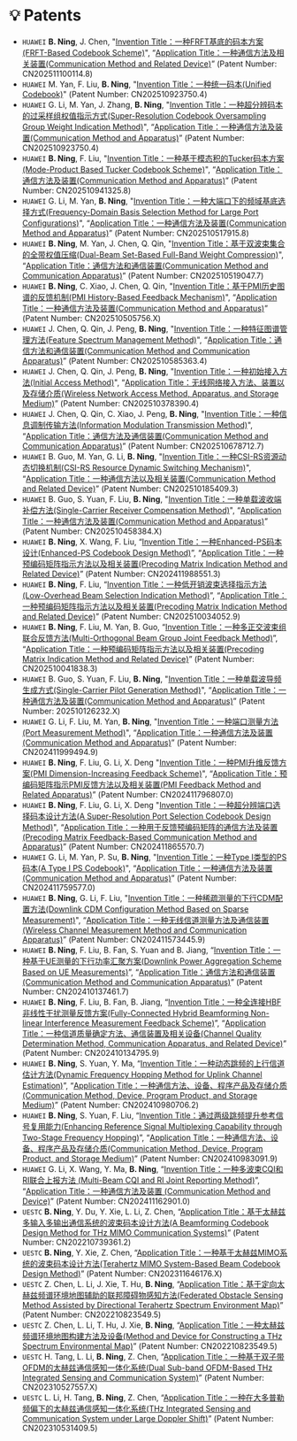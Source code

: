 # 💡 Patents
- ``HUAWEI`` **B. Ning**, J. Chen,  "[Invention Title：一种FRFT基底的码本方案(FRFT-Based Codebook Scheme)]()", “[Application Title：一种通信方法及相关装置(Communication Method and Related Device)]()” (Patent Number: CN202511100114.8)
- ``HUAWEI`` M. Yan, F. Liu, **B. Ning**,  "[Invention Title：一种统一码本(Unified Codebook)]()" (Patent Number: CN202510923750.4)
- ``HUAWEI`` G. Li, M. Yan, J. Zhang, **B. Ning**,  "[Invention Title：一种超分辨码本的过采样组权值指示方式(Super-Resolution Codebook Oversampling Group Weight Indication Method)]()", “[Application Title：一种通信方法及装置(Communication Method and Apparatus)]()” (Patent Number: CN202510923750.4)
- ``HUAWEI`` **B. Ning**, F. Liu,  "[Invention Title：一种基于模态积的Tucker码本方案(Mode-Product Based Tucker Codebook Scheme)]()", “[Application Title：通信方法及装置(Communication Method and Apparatus)]()” (Patent Number: CN202510941325.8)
- ``HUAWEI`` G. Li, M. Yan, **B. Ning**, "[Invention Title：一种大端口下的频域基底选择方式(Frequency-Domain Basis Selection Method for Large Port Configurations)]()", “[Application Title：一种通信方法及装置(Communication Method and Apparatus)]()” (Patent Number: CN202510517915.8)
- ``HUAWEI`` **B. Ning**, M. Yan, J. Chen, Q. Qin,  "[Invention Title：基于双波束集合的全带权值压缩(Dual-Beam Set-Based Full-Band Weight Compression)]()", “[Application Title：通信方法和通信装置(Communication Method and Communication Apparatus)]()” (Patent Number: CN202510519047.7)
- ``HUAWEI`` **B. Ning**, C. Xiao, J. Chen, Q. Qin,  "[Invention Title：基于PMI历史图谱的反馈机制(PMI History-Based Feedback Mechanism)]()", “[Application Title：一种通信方法及装置(Communication Method and Apparatus)]()” (Patent Number: CN202510505756.X)
- ``HUAWEI`` J. Chen, Q. Qin, J. Peng, **B. Ning**, "[Invention Title：一种特征图谱管理方法(Feature Spectrum Management Method)]()", “[Application Title：通信方法和通信装置(Communication Method and Communication Apparatus)]()” (Patent Number: CN202510585363.4)
- ``HUAWEI`` J. Chen, Q. Qin, J. Peng, **B. Ning**, "[Invention Title：一种初始接入方法(Initial Access Method)]()", “[Application Title：无线网络接入方法、装置以及存储介质(Wireless Network Access Method, Apparatus, and Storage Medium)]()” (Patent Number: CN202510378390.4)
- ``HUAWEI`` J. Chen, Q. Qin, C. Xiao, J. Peng, **B. Ning**, "[Invention Title：一种信息调制传输方法(Information Modulation Transmission Method)]()", “[Application Title：通信方法及通信装置(Communication Method and Communication Apparatus)]()” (Patent Number: CN202510678712.7)
- ``HUAWEI`` B. Guo, M. Yan, G. Li, **B. Ning**, "[Invention Title：一种CSI-RS资源动态切换机制(CSI-RS Resource Dynamic Switching Mechanism)]()", “[Application Title：一种通信方法以及相关装置(Communication Method and Related Device)]()” (Patent Number: CN202510185409.3)
- ``HUAWEI`` B. Guo, S. Yuan, F. Liu, **B. Ning**, "[Invention Title：一种单载波收端补偿方法(Single-Carrier Receiver Compensation Method)]()", “[Application Title：一种通信方法及装置(Communication Method and Apparatus)]()” (Patent Number: CN202510458384.X)
- ``HUAWEI`` **B. Ning**, X. Wang, F. Liu, “[Invention Title：一种Enhanced-PS码本设计(Enhanced-PS Codebook Design Method)]()”, “[Application Title：一种预编码矩阵指示方法以及相关装置(Precoding Matrix Indication Method and Related Device)]()” (Patent Number: CN202411988551.3)
- ``HUAWEI`` **B. Ning**, F. Liu, “[Invention Title：一种低开销波束选择指示方法(Low-Overhead Beam Selection Indication Method)]()”, “[Application Title：一种预编码矩阵指示方法以及相关装置(Precoding Matrix Indication Method and Related Device)]()” (Patent Number: CN202510034052.9)
- ``HUAWEI`` **B. Ning**, F. Liu, M. Yan,  B. Guo, “[Invention Title：一种多正交波束组联合反馈方法(Multi-Orthogonal Beam Group Joint Feedback Method)]()”, “[Application Title：一种预编码矩阵指示方法以及相关装置(Precoding Matrix Indication Method and Related Device)]()” (Patent Number: CN202510041838.3)
- ``HUAWEI`` B. Guo, S. Yuan, F. Liu, **B. Ning**, "[Invention Title：一种单载波导频生成方式(Single-Carrier Pilot Generation Method)]()", “[Application Title：一种通信方法及装置(Communication Method and Apparatus)]()” (Patent Number: 202510126232.X)
- ``HUAWEI`` G. Li, F. Liu, M. Yan, **B. Ning**, "[Invention Title：一种端口测量方法(Port Measurement Method)]()", “[Application Title：一种通信方法及装置(Communication Method and Apparatus)]()” (Patent Number: CN202411999494.9)
- ``HUAWEI`` **B. Ning**, F. Liu, G. Li, X. Deng "[Invention Title：一种PMI升维反馈方案(PMI Dimension-Increasing Feedback Scheme)]()", “[Application Title：预编码矩阵指示PMI反馈方法以及相关装置(PMI Feedback Method and Related Apparatus)]()” (Patent Number: CN202411796807.0)
- ``HUAWEI`` **B. Ning**, F. Liu, G. Li, X. Deng "[Invention Title：一种超分辨端口选择码本设计方法(A Super-Resolution Port Selection Codebook Design Method)]()", “[Application Title：一种用于反馈预编码矩阵的通信方法及装置(Precoding Matrix Feedback-Based Communication Method and Apparatus)]()” (Patent Number: CN202411865570.7)
- ``HUAWEI`` G. Li, M. Yan, P. Su, **B. Ning**, "[Invention Title：一种Type I类型的PS码本(A Type I PS Codebook)]()", “[Application Title：一种通信方法及装置(Communication Method and Apparatus)]()” (Patent Number: CN202411759577.0)
- ``HUAWEI`` **B. Ning**, G. Li, F. Liu, "[Invention Title：一种稀疏测量的下行CDM配置方法(Downlink CDM Configuration Method Based on Sparse Measurement)]()", “[Application Title：一种无线信道测量方法及通信装置(Wireless Channel Measurement Method and Communication Apparatus)]()” (Patent Number: CN202411573445.9)
- ``HUAWEI`` **B. Ning**, F. Liu, B. Fan, S. Yuan and B. Jiang, “[Invention Title：一种基于UE测量的下行功率汇聚方案(Downlink Power Aggregation Scheme Based on UE Measurements)]()”, “[Application Title：通信方法和通信装置(Communication Method and Communication Apparatus)]()” (Patent Number: CN202410137461.7)
- ``HUAWEI`` **B. Ning**, F. Liu, B. Fan, B. Jiang, “[Invention Title：一种全连接HBF非线性干扰测量反馈方案(Fully-Connected Hybrid Beamforming Non-linear Interference Measurement Feedback Scheme)]()”, “[Application Title：一种信道质量确定方法、通信装置及相关设备(Channel Quality Determination Method, Communication Apparatus, and Related Device)]()” (Patent Number: CN202410134795.9)
- ``HUAWEI`` **B. Ning**, S. Yuan, Y. Ma, “[Invention Title：一种动态跳频的上行信道估计方法(Dynamic Frequency Hopping Method for Uplink Channel Estimation)]()”, “[Application Title：一种通信方法、设备、程序产品及存储介质(Communication Method, Device, Program Product, and Storage Medium)]()” (Patent Number: CN202410980706.2) 
- ``HUAWEI`` **B. Ning**, S. Yuan, F. Liu, “[Invention Title：通过两级跳频提升参考信号复用能力(Enhancing Reference Signal Multiplexing Capability through Two-Stage Frequency Hopping)]()”, “[Application Title：一种通信方法、设备、程序产品及存储介质(Communication Method, Device, Program Product, and Storage Medium)]()” (Patent Number: CN202410983091.9)
- ``HUAWEI`` G. Li, X. Wang, Y. Ma, **B. Ning**, “[Invention Title：一种多波束CQI和RI联合上报方法 (Multi-Beam CQI and RI Joint Reporting Method)]()”, “[Application Title：一种通信方法及装置 (Communication Method and Device)]()” (Patent Number: CN202411162901.0)
- ``UESTC`` **B. Ning**,  Y.  Du,  Y.  Xie,  L. Li, Z.  Chen,  “[Application Title：基于太赫兹多输入多输出通信系统的波束码本设计方法(A Beamforming Codebook Design Method for THz MIMO Communication Systems)]()” (Patent Number: CN202210739361.2)
- ``UESTC`` **B. Ning**, Y. Xie, Z. Chen, “[Application Title：一种基于太赫兹MIMO系统的波束码本设计方法(Terahertz MIMO System-Based Beam Codebook Design Method)]()” (Patent Number: CN202311646176.X)
- ``UESTC`` Z. Chen, L. Li, J. Xie,  T. Hu, **B. Ning**, “[Application Title：基于定向太赫兹频谱环境地图辅助的联邦障碍物感知方法(Federated Obstacle Sensing Method Assisted by Directional Terahertz Spectrum Environment Map)]()” (Patent Number: CN202210823549.5)
- ``UESTC`` Z. Chen, L. Li, T. Hu, J. Xie, **B. Ning**, “[Application Title：一种太赫兹频谱环境地图构建方法及设备(Method and Device for Constructing a THz Spectrum Environmental Map)]()” (Patent Number: CN202210823549.5)
- ``UESTC`` H. Tang, L. Li, **B. Ning**, Z. Chen, “[Application Title：一种基于双子带OFDM的太赫兹通信感知一体化系统(Dual Sub-band OFDM-Based THz Integrated Sensing and Communication System)]()” (Patent Number: CN202310527557.X)
- ``UESTC`` L. Li, H. Tang, **B. Ning**, Z. Chen, “[Application Title：一种在大多普勒频偏下的太赫兹通信感知一体化系统(THz Integrated Sensing and Communication System under Large Doppler Shift)]()” (Patent Number: CN202310531409.5)
